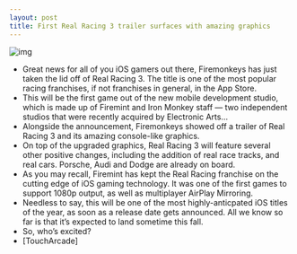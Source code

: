 ```yaml
---
layout: post
title: First Real Racing 3 trailer surfaces with amazing graphics
---
```

![img](http://media.idownloadblog.com/wp-content/uploads/2012/08/real-racing-3.png)
* Great news for all of you iOS gamers out there, Firemonkeys has just taken the lid off of Real Racing 3. The title is one of the most popular racing franchises, if not franchises in general, in the App Store.
* This will be the first game out of the new mobile development studio, which is made up of Firemint and Iron Monkey staff — two independent studios that were recently acquired by Electronic Arts…
* Alongside the announcement, Firemonkeys showed off a trailer of Real Racing 3 and its amazing console-like graphics.
* On top of the upgraded graphics, Real Racing 3 will feature several other positive changes, including the addition of real race tracks, and real cars. Porsche, Audi and Dodge are already on board.
* As you may recall, Firemint has kept the Real Racing franchise on the cutting edge of iOS gaming technology. It was one of the first games to support 1080p output, as well as multiplayer AirPlay Mirroring.
* Needless to say, this will be one of the most highly-anticpated iOS titles of the year, as soon as a release date gets announced. All we know so far is that it’s expected to land sometime this fall.
* So, who’s excited?
* [TouchArcade]


